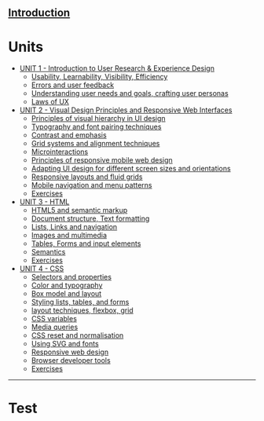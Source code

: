 [Introduction](introduction.md)
---
# Units

- [UNIT 1 - Introduction to User Research & Experience Design]()
    - [Usability, Learnability, Visibility, Efficiency](./unit1/1.1.md)
    - [Errors and user feedback](./unit1/1.2.md)
    - [Understanding user needs and goals, crafting user personas](./unit1/1.3.md)
    - [Laws of UX](./unit1/1.4.md)
- [UNIT 2 - Visual Design Principles and Responsive Web Interfaces]()
    - [Principles of visual hierarchy in UI design](./unit2/2.1.md)
    - [Typography and font pairing techniques](./unit2/2.2.md)
    - [Contrast and emphasis](./unit2/2.3.md)
    - [Grid systems and alignment techniques](./unit2/2.4.md)
    - [Microinteractions](./unit2/2.5.md)
    - [Principles of responsive mobile web design](./unit2/2.6.md)
    - [Adapting UI design for different screen sizes and orientations](./unit2/2.7.md)
    - [Responsive layouts and fluid grids](./unit2/2.8.md)
    - [Mobile navigation and menu patterns](./unit2/2.9.md)
    - [Exercises](./unit2/exercises.md)
- [UNIT 3 - HTML]()
    - [HTML5 and semantic markup](./unit3/3.1.md)
    - [Document structure, Text formatting](./unit3/3.2.md)
    - [Lists, Links and navigation](./unit3/3.3.md)
    - [Images and multimedia](./unit3/3.4.md)
    - [Tables, Forms and input elements](./unit3/3.5.md)
    - [Semantics](./unit3/3.6.md)
    - [Exercises](./unit3/exercises.md)
- [UNIT 4 - CSS]()
    - [Selectors and properties](./unit4/4.1.md)
    - [Color and typography](./unit4/4.2.md)
    - [Box model and layout](./unit4/4.3.md)
    - [Styling lists, tables, and forms](./unit4/4.4.md)
    - [layout techniques, flexbox, grid](./unit4/4.5.md)
    - [CSS variables](./unit4/4.6.md)
    - [Media queries ](./unit4/4.7.md)
    - [CSS reset and normalisation](./unit4/4.8.md)
    - [Using SVG and fonts](./unit4/4.9.md)
    - [Responsive web design](./unit4/4.10.md)
    - [Browser developer tools](./unit4/4.11.md)
    - [Exercises](./unit4/exercises.md)

---

# Test